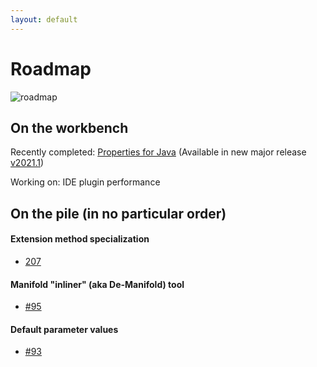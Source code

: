 ```yaml
---
layout: default
---
```


# Roadmap
 
![roadmap](http://manifold.systems/images/roadmap.jpg)
 
## On the workbench

Recently completed: [Properties for Java](https://github.com/manifold-systems/manifold/tree/master/manifold-deps-parent/manifold-props)
(Available in new major release [v2021.1](https://github.com/manifold-systems/manifold/releases/tag/v2021.1.8))

Working on: IDE plugin performance

## On the pile (in no particular order)

#### Extension method specialization 
* [207](https://github.com/manifold-systems/manifold/issues/207)

#### Manifold "inliner" (aka De-Manifold) tool
* [#95](https://github.com/manifold-systems/manifold/issues/95)

#### Default parameter values
* [#93](https://github.com/manifold-systems/manifold/issues/93)